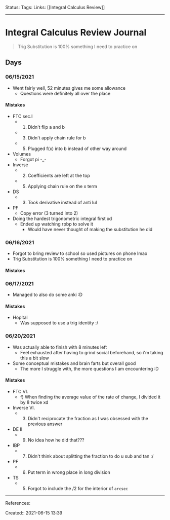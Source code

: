 Status:
Tags: 
Links: [[Integral Calculus Review]]
___
# Integral Calculus Review Journal
> Trig Substitution is 100% something I need to practice on
## Days
### 06/15/2021
- Went fairly well, 52 minutes gives me some allowance
	- Questions were definitely all over the place
#### Mistakes
- FTC sec.I
	- 1. Didn't flip a and b
	- 3. Didn't apply chain rule for b
	- 5. Plugged f(x) into b instead of other way around
- Volumes
	- Forgot pi -_-
- Inverse
	- 2. Coefficients are left at the top
	- 5. Applying chain rule on the x term
- DS
	- 3. Took derivative instead of anti lul
- PF
	-	Copy error (3 turned into 2)
- Doing the hardest trigonometric integral first xd
	- Ended up watching rpbp to solve it
		- Would have never thought of making the substitution he did
### 06/16/2021
- Forgot to bring review to school so used pictures on phone lmao
- Trig Substitution is 100% something I need to practice on
#### Mistakes
### 06/17/2021
- Managed to also do some anki :D
#### Mistakes
- Hopital
	- Was supposed to use a trig identity :/
### 06/20/2021
- Was actually able to finish with 8 minutes left
	- Feel exhausted after having to grind social beforehand, so i'm taking this a bit slow
- Some conceptual mistakes and brain farts but overall good
	- The more I struggle with, the more questions I am encountering :D
#### Mistakes
- FTC VI. 
	- f) When finding the average value of the rate of change, I divided it by 8 twice xd
- Inverse VI.
	- 3. Didn't reciprocate the fraction as I was obsessed with the previous answer
- DE II
	- 9. No idea how he did that???
- IBP
	- 7. Didn't think about splitting the fraction to do u sub and tan :/
- PF
	- 6. Put term in wrong place in long division
- TS
	- 5. Forgot to include the /2 for the interior of `arcsec`
___
References:

Created:: 2021-06-15 13:39